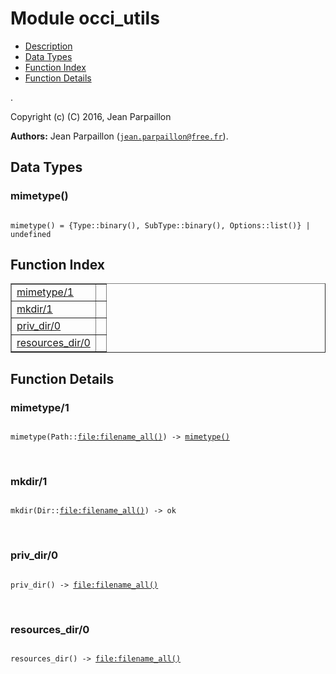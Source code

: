 

# Module occi_utils #
* [Description](#description)
* [Data Types](#types)
* [Function Index](#index)
* [Function Details](#functions)

.

Copyright (c) (C) 2016, Jean Parpaillon

__Authors:__ Jean Parpaillon ([`jean.parpaillon@free.fr`](mailto:jean.parpaillon@free.fr)).

<a name="types"></a>

## Data Types ##




### <a name="type-mimetype">mimetype()</a> ###


<pre><code>
mimetype() = {Type::binary(), SubType::binary(), Options::list()} | undefined
</code></pre>

<a name="index"></a>

## Function Index ##


<table width="100%" border="1" cellspacing="0" cellpadding="2" summary="function index"><tr><td valign="top"><a href="#mimetype-1">mimetype/1</a></td><td></td></tr><tr><td valign="top"><a href="#mkdir-1">mkdir/1</a></td><td></td></tr><tr><td valign="top"><a href="#priv_dir-0">priv_dir/0</a></td><td></td></tr><tr><td valign="top"><a href="#resources_dir-0">resources_dir/0</a></td><td></td></tr></table>


<a name="functions"></a>

## Function Details ##

<a name="mimetype-1"></a>

### mimetype/1 ###

<pre><code>
mimetype(Path::<a href="file.md#type-filename_all">file:filename_all()</a>) -&gt; <a href="#type-mimetype">mimetype()</a>
</code></pre>
<br />

<a name="mkdir-1"></a>

### mkdir/1 ###

<pre><code>
mkdir(Dir::<a href="file.md#type-filename_all">file:filename_all()</a>) -&gt; ok
</code></pre>
<br />

<a name="priv_dir-0"></a>

### priv_dir/0 ###

<pre><code>
priv_dir() -&gt; <a href="file.md#type-filename_all">file:filename_all()</a>
</code></pre>
<br />

<a name="resources_dir-0"></a>

### resources_dir/0 ###

<pre><code>
resources_dir() -&gt; <a href="file.md#type-filename_all">file:filename_all()</a>
</code></pre>
<br />

